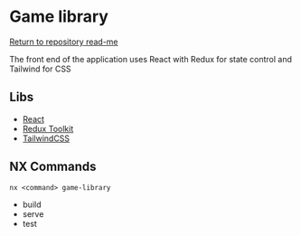# Game library 

[Return to repository read-me](../../README.md)

The front end of the application uses React with Redux for state control and Tailwind for CSS

## Libs

- [React](https://react.dev/) 
- [Redux Toolkit](https://redux-toolkit.js.org/)
- [TailwindCSS](https://tailwindcss.com/)

## NX Commands

`nx <command> game-library`

- build
- serve
- test